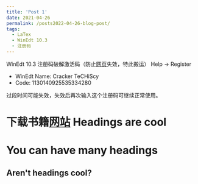 ```yaml
---
title: 'Post 1'
date: 2021-04-26
permalink: /posts2022-04-26-blog-post/
tags:
  - LaTex
  - WinEdt 10.3
  - 注册码
---
```


 WinEdt 10.3 注册码破解激活码（防止[网页](https://www.twblogs.net/a/5ca68137bd9eee5b1a074232/?lang=zh-cn)失效，特此搬运）
  Help -> Register 
 - WinEdt Name: Cracker TeCHiScy
 - Code: 1130140925535334280 <br>
 
过段时间可能失效，失效后再次输入这个注册码可继续正常使用。

下载书籍[网站](http://libgen.rs/search.php?req=Stochastic+differential+equations+and+applications&lg_topic=libgen&open=0&view=simple&res=25&phrase=1&column=def)
Headings are cool
======

You can have many headings
======

Aren't headings cool?
------
